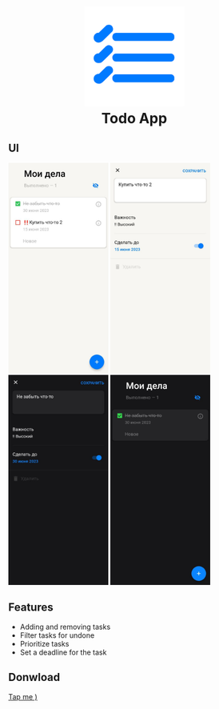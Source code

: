 <h1 align="center">
  <br>
  <img src="screenshots/icon2.png" alt="Todo" width="200">
  <br>
  Todo App
  <br>
</h1>

## UI

<p float="left">
  <img src="screenshots/screenshot1.jpg" width="200" />
  <img src="screenshots/screenshot2.jpg" width="200" />
  <img src="screenshots/screenshot3.jpg" width="200" />
  <img src="screenshots/screenshot4.jpg" width="200" />
</p>

## Features

* Adding and removing tasks
* Filter tasks for undone
* Prioritize tasks
* Set a deadline for the task

## Donwload
<a href="https://github.com/aa1dar/TodoApp/releases">Tap me )<a>